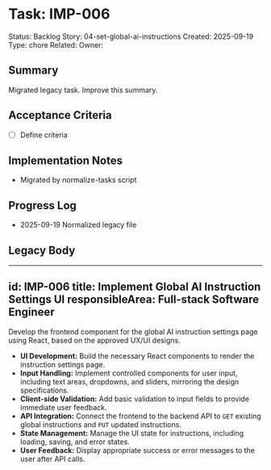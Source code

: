 # Task: IMP-006
Status: Backlog
Story: 04-set-global-ai-instructions
Created: 2025-09-19
Type: chore
Related:
Owner:

## Summary
Migrated legacy task. Improve this summary.

## Acceptance Criteria
- [ ] Define criteria

## Implementation Notes
- Migrated by normalize-tasks script

## Progress Log
- 2025-09-19 Normalized legacy file

## Legacy Body

---
id: IMP-006
title: Implement Global AI Instruction Settings UI
responsibleArea: Full-stack Software Engineer
---
Develop the frontend component for the global AI instruction settings page using React, based on the approved UX/UI designs.
*   **UI Development:** Build the necessary React components to render the instruction settings page.
*   **Input Handling:** Implement controlled components for user input, including text areas, dropdowns, and sliders, mirroring the design specifications.
*   **Client-side Validation:** Add basic validation to input fields to provide immediate user feedback.
*   **API Integration:** Connect the frontend to the backend API to `GET` existing global instructions and `PUT` updated instructions.
*   **State Management:** Manage the UI state for instructions, including loading, saving, and error states.
*   **User Feedback:** Display appropriate success or error messages to the user after API calls.
